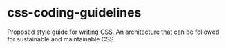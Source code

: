 # css-coding-guidelines
Proposed style guide for writing CSS.  An architecture that can be followed for sustainable and maintainable CSS.
